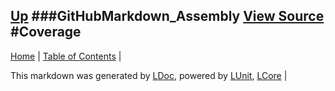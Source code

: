 [Up](GitHubMarkdown_Assembly.md)
###GitHubMarkdown_Assembly
[View Source](../Markdown/GitHubMarkdown_Assembly.cs)
#Coverage
---

[Home](../../README.md) | [Table of Contents](../../TableOfContents.md) | 


This markdown was generated by [LDoc](https://github.com/CodeSingularity/LDoc), powered by [LUnit](https://github.com/CodeSingularity/LUnit), [LCore](https://github.com/CodeSingularity/LCore) | 

